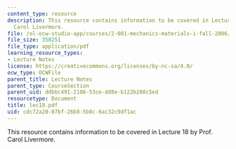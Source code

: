 ```yaml
---
content_type: resource
description: This resource contains information to be covered in Lecture 18 by Prof.
  Carol Livermore.
file: /ol-ocw-studio-app/courses/2-001-mechanics-materials-i-fall-2006/cdc72a2007bf26b85b8c6ac32c9df1ac_lec18.pdf
file_size: 350251
file_type: application/pdf
learning_resource_types:
- Lecture Notes
license: https://creativecommons.org/licenses/by-nc-sa/4.0/
ocw_type: OCWFile
parent_title: Lecture Notes
parent_type: CourseSection
parent_uid: ddbbc491-2106-53ce-dd8e-b122b208c5ed
resourcetype: Document
title: lec18.pdf
uid: cdc72a20-07bf-26b8-5b8c-6ac32c9df1ac
---
```

This resource contains information to be covered in Lecture 18 by Prof. Carol Livermore.